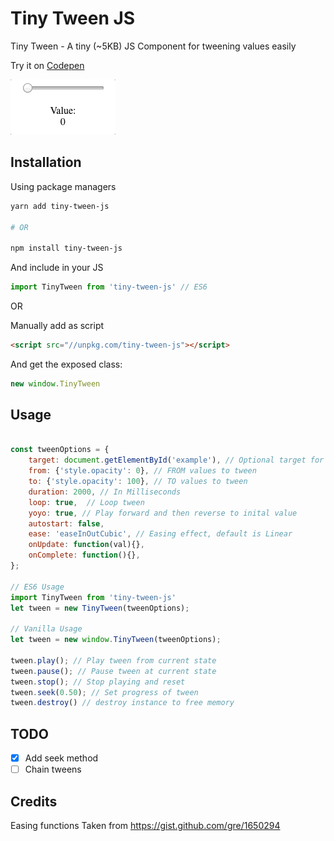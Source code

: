 # Tiny Tween JS

Tiny Tween - A tiny (~5KB) JS Component for tweening values easily


Try it on [Codepen](https://codepen.io/yotamtal/pen/eaLYXd)

![Tiny Tween Demo](tiny-tween-demo.gif)

## Installation

Using package managers
```sh
yarn add tiny-tween-js

# OR

npm install tiny-tween-js
```
And include in your JS
```js
import TinyTween from 'tiny-tween-js' // ES6
```

OR 

Manually add as script
```html
<script src="//unpkg.com/tiny-tween-js"></script>
```

And get the exposed class:
```js
new window.TinyTween
```

## Usage

```js

const tweenOptions = { 
    target: document.getElementById('example'), // Optional target for value changes
    from: {'style.opacity': 0}, // FROM values to tween
    to: {'style.opacity': 100}, // TO values to tween
    duration: 2000, // In Milliseconds
    loop: true,  // Loop tween
    yoyo: true, // Play forward and then reverse to inital value
    autostart: false,
    ease: 'easeInOutCubic', // Easing effect, default is Linear
    onUpdate: function(val){},
    onComplete: function(){},
};

// ES6 Usage
import TinyTween from 'tiny-tween-js'
let tween = new TinyTween(tweenOptions);

// Vanilla Usage
let tween = new window.TinyTween(tweenOptions);

tween.play(); // Play tween from current state
tween.pause(); // Pause tween at current state
tween.stop(); // Stop playing and reset
tween.seek(0.50); // Set progress of tween
tween.destroy() // destroy instance to free memory
```

## TODO

- [x] Add seek method
- [ ] Chain tweens

## Credits

Easing functions Taken from https://gist.github.com/gre/1650294

